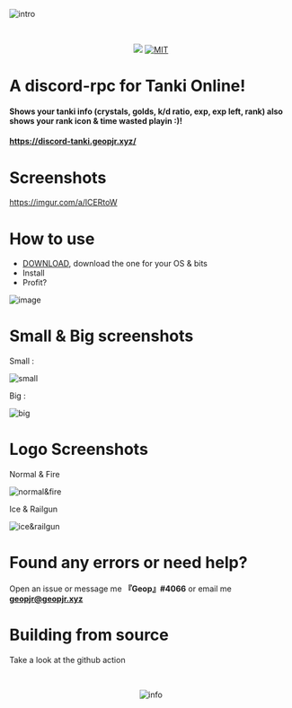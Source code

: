 ![intro](https://i.imgur.com/AJuxSSX.png)

<div align="center">
  <br />
  <p>
    <a href="https://github.com/GeopJr/discord-tanki/releases/latest"><img src="https://github.com/GeopJr/discord-tanki/workflows/Build%20&%20Release/badge.svg" /></a>
    <a href="https://github.com/GeopJr/discord-tanki/blob/master/LICENSE"><img src="https://img.shields.io/badge/LICENSE-MIT-000000.svg" alt="MIT" /></a>
  </p>
</div>

# A discord-rpc for Tanki Online!

#### Shows your tanki info (crystals, golds, k/d ratio, exp, exp left, rank) also shows your rank icon & time wasted playin :)!

#### https://discord-tanki.geopjr.xyz/

# Screenshots

https://imgur.com/a/lCERtoW

# How to use

- [DOWNLOAD](https://discord-tanki.geopjr.xyz/), download the one for your OS & bits
- Install
- Profit?

![image](https://i.imgur.com/Y8EH4UT.png)

# Small & Big screenshots

Small :

![small](https://i.imgur.com/bJfjFmB.png)

Big :

![big](https://i.imgur.com/QRAkRWW.png)

# Logo Screenshots

Normal & Fire

![normal&fire](https://i.imgur.com/dDcjd5u.png)

Ice & Railgun

![ice&railgun](https://i.imgur.com/j6ntnXd.png)

# Found any errors or need help?

Open an issue or message me **『Geop』#4066** or email me **geopjr@geopjr.xyz**

# Building from source

Take a look at the github action

<div align="center">
  <br />
  <p>
    <img src="https://i.imgur.com/HEtVbUc.png" alt="info"/></a>
  </p>
  </div>
